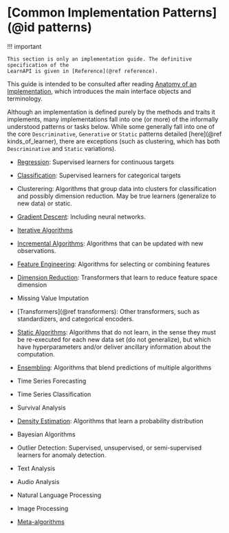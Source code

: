 # [Common Implementation Patterns](@id patterns)

!!! important

	This section is only an implementation guide. The definitive specification of the
	LearnAPI is given in [Reference](@ref reference).

This guide is intended to be consulted after reading [Anatomy of an Implementation](@ref),
which introduces the main interface objects and terminology.

Although an implementation is defined purely by the methods and traits it implements, many
implementations fall into one (or more) of the informally understood patterns or tasks
below. While some generally fall into one of the core `Descriminative`, `Generative` or
`Static` patterns detailed [here](@ref kinds_of_learner), there are exceptions (such as
clustering, which has both `Descriminative` and `Static` variations).

- [Regression](@ref): Supervised learners for continuous targets

- [Classification](@ref): Supervised learners for categorical targets 

- Clusterering: Algorithms that group data into clusters for classification and
  possibly dimension reduction. May be true learners (generalize to new data) or static.

- [Gradient Descent](@ref): Including neural networks.

- [Iterative Algorithms](@ref)

- [Incremental Algorithms](@ref): Algorithms that can be updated with new observations.

- [Feature Engineering](@ref): Algorithms for selecting or combining features

- [Dimension Reduction](@ref): Transformers that learn to reduce feature space dimension

- Missing Value Imputation

- [Transformers](@ref transformers): Other transformers, such as standardizers, and
  categorical encoders.

- [Static Algorithms](@ref): Algorithms that do not learn, in the sense they must be
  re-executed for each new data set (do not generalize), but which have hyperparameters
  and/or deliver ancillary information about the computation.
  
- [Ensembling](@ref): Algorithms that blend predictions of multiple algorithms

- Time Series Forecasting

- Time Series Classification

- Survival Analysis

- [Density Estimation](@ref): Algorithms that learn a probability distribution

- Bayesian Algorithms

- Outlier Detection: Supervised, unsupervised, or semi-supervised learners for
  anomaly detection.

- Text Analysis

- Audio Analysis

- Natural Language Processing

- Image Processing

- [Meta-algorithms](@ref)

